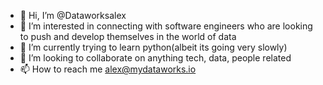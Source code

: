 - 👋 Hi, I’m @Dataworksalex
- 👀 I’m interested in connecting with software engineers who are looking to push and develop themselves in the world of data
- 🌱 I’m currently trying to learn python(albeit its going very slowly)
- 💞️ I’m looking to collaborate on anything tech, data, people related
- 📫 How to reach me alex@mydataworks.io 

<!---
Dataworksalex/Dataworksalex is a ✨ special ✨ repository because its `README.md` (this file) appears on your GitHub profile.
You can click the Preview link to take a look at your changes.
--->
